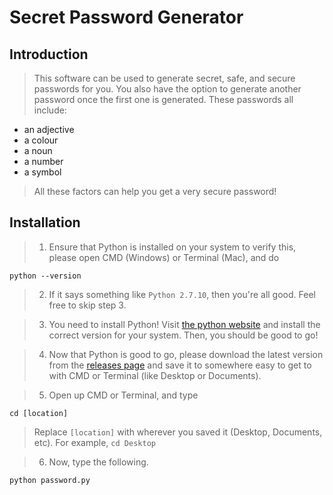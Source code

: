 # Secret Password Generator

## Introduction

> This software can be used to generate secret, safe, and secure passwords for you. You also have the option to generate another password once the first one is generated.
These passwords all include:
- an adjective
- a colour
- a noun
- a number
- a symbol

> All these factors can help you get a very secure password!


## Installation

> 1. Ensure that Python is installed on your system to verify this, please open CMD (Windows) or Terminal (Mac), and do
```
python --version
```
> 2. If it says something like `Python 2.7.10`, then you're all good. Feel free to skip step 3.

> 3. You need to install Python! Visit [the python website](https://www.python.org/downloads/) and install the correct version for your system. Then, you should be good to go!

> 4. Now that Python is good to go, please download the latest version from the [releases page](https://github.com/LearnPythonEasy/SecretPasswordGenerator/releases) and save it to somewhere easy to get to with CMD or Terminal (like Desktop or Documents).

> 5. Open up CMD or Terminal, and type
```
cd [location]
```
> Replace `[location]` with wherever you saved it (Desktop, Documents, etc). For example, `cd Desktop`

> 6. Now, type the following.
```
python password.py
```
